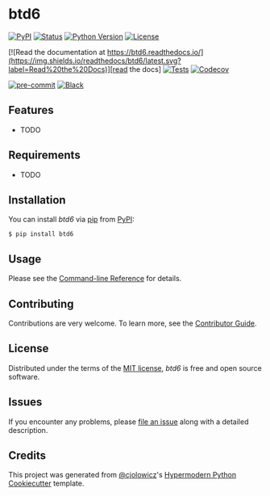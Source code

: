 # btd6

[![PyPI](https://img.shields.io/pypi/v/btd6.svg)][pypi_]
[![Status](https://img.shields.io/pypi/status/btd6.svg)][status]
[![Python Version](https://img.shields.io/pypi/pyversions/btd6)][python version]
[![License](https://img.shields.io/pypi/l/btd6)][license]

[![Read the documentation at https://btd6.readthedocs.io/](https://img.shields.io/readthedocs/btd6/latest.svg?label=Read%20the%20Docs)][read the docs]
[![Tests](https://github.com/56kyle/btd6/workflows/Tests/badge.svg)][tests]
[![Codecov](https://codecov.io/gh/56kyle/btd6/branch/main/graph/badge.svg)][codecov]

[![pre-commit](https://img.shields.io/badge/pre--commit-enabled-brightgreen?logo=pre-commit&logoColor=white)][pre-commit]
[![Black](https://img.shields.io/badge/code%20style-black-000000.svg)][black]

[pypi_]: https://pypi.org/project/btd6/
[status]: https://pypi.org/project/btd6/
[python version]: https://pypi.org/project/btd6
[read the docs]: https://btd6.readthedocs.io/
[tests]: https://github.com/56kyle/btd6/actions?workflow=Tests
[codecov]: https://app.codecov.io/gh/56kyle/btd6
[pre-commit]: https://github.com/pre-commit/pre-commit
[black]: https://github.com/psf/black

## Features

- TODO

## Requirements

- TODO

## Installation

You can install _btd6_ via [pip] from [PyPI]:

```console
$ pip install btd6
```

## Usage

Please see the [Command-line Reference] for details.

## Contributing

Contributions are very welcome.
To learn more, see the [Contributor Guide].

## License

Distributed under the terms of the [MIT license][license],
_btd6_ is free and open source software.

## Issues

If you encounter any problems,
please [file an issue] along with a detailed description.

## Credits

This project was generated from [@cjolowicz]'s [Hypermodern Python Cookiecutter] template.

[@cjolowicz]: https://github.com/cjolowicz
[pypi]: https://pypi.org/
[hypermodern python cookiecutter]: https://github.com/cjolowicz/cookiecutter-hypermodern-python
[file an issue]: https://github.com/56kyle/btd6/issues
[pip]: https://pip.pypa.io/

<!-- github-only -->

[license]: https://github.com/56kyle/btd6/blob/main/LICENSE
[contributor guide]: https://github.com/56kyle/btd6/blob/main/CONTRIBUTING.md
[command-line reference]: https://btd6.readthedocs.io/en/latest/usage.html
